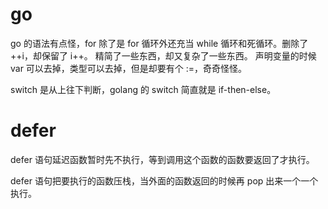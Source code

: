 # go

go 的语法有点怪，for 除了是 for 循环外还充当 while 循环和死循环。删除了 ++i，却保留了 i++。 精简了一些东西，却又复杂了一些东西。
声明变量的时候 var 可以去掉，类型可以去掉，但是却要有个 :=，奇奇怪怪。

switch 是从上往下判断，golang 的 switch 简直就是 if-then-else。

# defer

defer 语句延迟函数暂时先不执行，等到调用这个函数的函数要返回了才执行。

defer 语句把要执行的函数压栈，当外面的函数返回的时候再 pop 出来一个一个执行。
